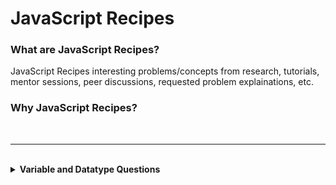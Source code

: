 # JavaScript Recipes

### What are JavaScript Recipes?
JavaScript Recipes interesting problems/concepts from research, tutorials, mentor sessions, peer discussions, requested problem explainations, etc.

### Why JavaScript Recipes?


<br>

---


<br>

<details><summary> <b>Variable and Datatype Questions</b> </summary><blockquote>

<details><summary> <b>What is a variable?</b> </summary><blockquote>

<details><summary> Click to see <b>answer</b> </summary>
  ~~~
  <dd><i>   A <b>variable</b> is a name attached to a value.   </i></dd>
  <dd><i>   A <b>variable</b> stores and keeps track of information within a program.   </i></dd>
  ~~~  
</details>
<details><summary> Click to see <b>additional questions</b> </summary>
<details><summary> Is this an addtional question? </summary>
  <dd><i>   Yes, this is an additional question!   </i></dd>
   
</details>
   
</details>
<details><summary> Click to see <b>example</b> </summary><blockquote>
 
```javascript

        var redFruit = 'apple';       
        console.log(redFruit)       //-> apple

        let yellowFruit = 'banana';
        console.log(yellowFruit)    //-> banana

        const greenFruit = 'kiwi'
        console.log(greenFruit)     //-> kiwi

```

</blockquote></details>
</blockquote></details>


